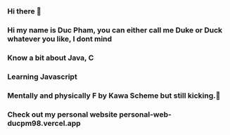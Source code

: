 ### Hi there 👋

### Hi my name is **Duc Pham**, you can either call me Duke or Duck whatever you like, I dont mind
### Know a bit about Java, C
### Learning Javascript

### Mentally and physically F by Kawa Scheme but still kicking.👋
### Check out my personal website personal-web-ducpm98.vercel.app
